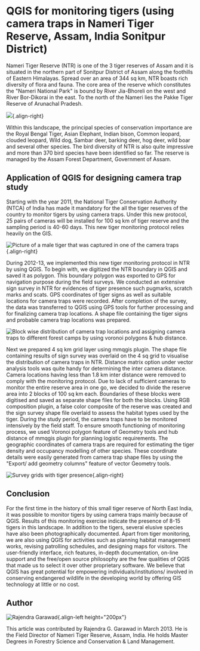 # QGIS for monitoring tigers (using camera traps in Nameri Tiger Reserve, Assam, India Sonitpur District)

Nameri Tiger Reserve (NTR) is one of the 3 tiger reserves of Assam and
it is situated in the northern part of Sonitpur District of Assam along
the foothills of Eastern Himalayas. Spread over an area of 344 sq km,
NTR boasts rich diversity of flora and fauna. The core area of the
reserve which constitutes the "Nameri National Park" is bound by River
Jia-Bhoreli on the west and River Bor-Dikorai in the east. To the north
of the Nameri lies the Pakke Tiger Reserve of Arunachal Pradesh.

![](./images/india_assam1.png){.align-right}

Within this landscape, the principal species of conservation importance
are the Royal Bengal Tiger, Asian Elephant, Indian bison, Common
leopard, clouded leopard, Wild dog, Sambar deer, barking deer, hog deer,
wild boar and several other species. The bird diversity of NTR is also
quite impressive and more than 370 bird species have been identified so
far. The reserve is managed by the Assam Forest Department, Government
of Assam.

## Application of QGIS for designing camera trap study

Starting with the year 2011, the National Tiger Conservation Authority
(NTCA) of India has made it mandatory for the all the tiger reserves of
the country to monitor tigers by using camera traps. Under this new
protocol, 25 pairs of cameras will be installed for 100 sq km of tiger
reserve and the sampling period is 40-60 days. This new tiger monitoring
protocol relies heavily on the GIS.

![Picture of a male tiger that was captured in one of the camera
traps](./images/india_assam2.png){.align-right}

During 2012-13, we implemented this new tiger monitoring protocol in NTR
by using QGIS. To begin with, we digitized the NTR boundary in QGIS and
saved it as polygon. This boundary polygon was exported to GPS for
navigation purpose during the field surveys. We conducted an extensive
sign survey in NTR for evidences of tiger presence such pugmarks,
scratch marks and scats. GPS coordinates of tiger signs as well as
suitable locations for camera traps were recorded. After completion of
the survey, the data was transferred to QGIS using GPS tools for further
processing and for finalizing camera trap locations. A shape file
containing the tiger signs and probable camera trap locations was
prepared.

![Block wise distribution of camera trap locations and assigning camera
traps to different forest camps by using voronoi polygons & hub
distance.](./images/india_assam3.png)

Next we prepared 4 sq km grid layer using mmqgis plugin. The shape file
containing results of sign survey was overlaid on the 4 sq grid to
visualise the distribution of camera traps in NTR. Distance matrix
option under vector analysis tools was quite handy for determining the
inter camera distance. Camera locations having less than 1.8 km inter
distance were removed to comply with the monitoring protocol. Due to
lack of sufficient cameras to monitor the entire reserve area in one go,
we decided to divide the reserve area into 2 blocks of 100 sq km each.
Boundaries of these blocks were digitised and saved as separate shape
files for both the blocks. Using RGB composition plugin, a false color
composite of the reserve was created and the sign survey shape file
overlaid to assess the habitat types used by the tiger. During the study
period, the camera traps have to be monitored intensively by the field
staff. To ensure smooth functioning of monitoring process, we used
Voronoi polygon feature of Geometry tools and hub distance of mmqgis
plugin for planning logistic requirements. The geographic coordinates of
camera traps are required for estimating the tiger density and occupancy
modelling of other species. These coordinate details were easily
generated from camera trap shape files by using the "Export/ add
geometry columns" feature of vector Geometry tools.

![Survey grids with tiger
presence](./images/india_assam4.png){.align-right}

## Conclusion

For the first time in the history of this small tiger reserve of North
East India, it was possible to monitor tigers by using camera traps
mainly because of QGIS. Results of this monitoring exercise indicate the
presence of 8-15 tigers in this landscape. In addition to the tigers,
several elusive species have also been photographically documented.
Apart from tiger monitoring, we are also using QGIS for activities such
as planning habitat management works, revising patrolling schedules, and
designing maps for visitors. The user-friendly interface, rich features,
in-depth documentation, on-line support and the free/open source
philosophy are the few qualities of QGIS that made us to select it over
other proprietary software. We believe that QGIS has great potential for
empowering individuals/institutions/ involved in conserving endangered
wildlife in the developing world by offering GIS technology at little or
no cost.

## Author

![Rajendra Garawad](./images/india_assamaut.png){.align-left
height="200px"}

This article was contributed by Rajendra G. Garawad in March 2013. He is
the Field Director of Nameri Tiger Reserve, Assam, India. He holds
Master Degrees in Forestry Science and Conservation & Land Management.
